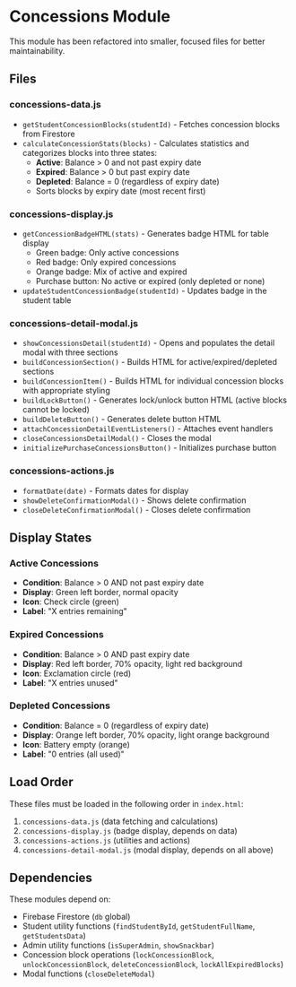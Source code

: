 # Concessions Module

This module has been refactored into smaller, focused files for better maintainability.

## Files

### concessions-data.js
- `getStudentConcessionBlocks(studentId)` - Fetches concession blocks from Firestore
- `calculateConcessionStats(blocks)` - Calculates statistics and categorizes blocks into three states:
  - **Active**: Balance > 0 and not past expiry date
  - **Expired**: Balance > 0 but past expiry date
  - **Depleted**: Balance = 0 (regardless of expiry date)
  - Sorts blocks by expiry date (most recent first)

### concessions-display.js
- `getConcessionBadgeHTML(stats)` - Generates badge HTML for table display
  - Green badge: Only active concessions
  - Red badge: Only expired concessions
  - Orange badge: Mix of active and expired
  - Purchase button: No active or expired (only depleted or none)
- `updateStudentConcessionBadge(studentId)` - Updates badge in the student table

### concessions-detail-modal.js
- `showConcessionsDetail(studentId)` - Opens and populates the detail modal with three sections
- `buildConcessionSection()` - Builds HTML for active/expired/depleted sections
- `buildConcessionItem()` - Builds HTML for individual concession blocks with appropriate styling
- `buildLockButton()` - Generates lock/unlock button HTML (active blocks cannot be locked)
- `buildDeleteButton()` - Generates delete button HTML
- `attachConcessionDetailEventListeners()` - Attaches event handlers
- `closeConcessionsDetailModal()` - Closes the modal
- `initializePurchaseConcessionsButton()` - Initializes purchase button

### concessions-actions.js
- `formatDate(date)` - Formats dates for display
- `showDeleteConfirmationModal()` - Shows delete confirmation
- `closeDeleteConfirmationModal()` - Closes delete confirmation

## Display States

### Active Concessions
- **Condition**: Balance > 0 AND not past expiry date
- **Display**: Green left border, normal opacity
- **Icon**: Check circle (green)
- **Label**: "X entries remaining"

### Expired Concessions
- **Condition**: Balance > 0 AND past expiry date
- **Display**: Red left border, 70% opacity, light red background
- **Icon**: Exclamation circle (red)
- **Label**: "X entries unused"

### Depleted Concessions
- **Condition**: Balance = 0 (regardless of expiry date)
- **Display**: Orange left border, 70% opacity, light orange background
- **Icon**: Battery empty (orange)
- **Label**: "0 entries (all used)"

## Load Order

These files must be loaded in the following order in `index.html`:

1. `concessions-data.js` (data fetching and calculations)
2. `concessions-display.js` (badge display, depends on data)
3. `concessions-actions.js` (utilities and actions)
4. `concessions-detail-modal.js` (modal display, depends on all above)

## Dependencies

These modules depend on:
- Firebase Firestore (`db` global)
- Student utility functions (`findStudentById`, `getStudentFullName`, `getStudentsData`)
- Admin utility functions (`isSuperAdmin`, `showSnackbar`)
- Concession block operations (`lockConcessionBlock`, `unlockConcessionBlock`, `deleteConcessionBlock`, `lockAllExpiredBlocks`)
- Modal functions (`closeDeleteModal`)
